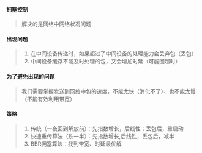 #### 拥塞控制
> 解决的是网络中网络状况问题

#### 出现问题
> 1. 在中间设备传递时，如果超过了中间设备的处理能力会丢弃包（丢包）
> 2. 中间设备缓存不能及时处理的包，又会增加时延（可能回超时）


#### 为了避免出现的问题
> 我们需要掌握发送到网络中包的速度，不能太快（消化不了）、也不能太慢（不能有效利用带宽）


#### 策略
> 1. 传统（一夜回到解放前）：先指数增长，后线性；丢包后，重启动
> 2. 快速重传算法（跌一半）：先指数增长,后线性，丢包后，减半
> 3. BBR拥塞算法：找到带宽、时延最优解





